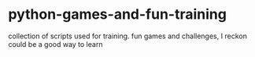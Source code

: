 # python-games-and-fun-training
collection of scripts used for training. fun games and challenges, I reckon could be a good way to learn
